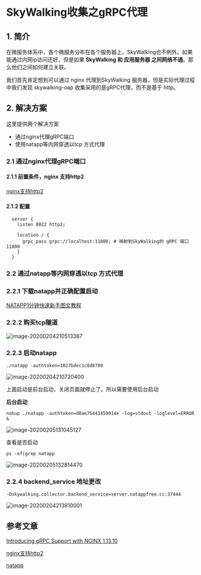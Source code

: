 # SkyWalking收集之gRPC代理

## 1. 简介

在微服务体系中，各个微服务分布在各个服务器上，SkyWalking也不例外。如果能通过内网ip访问还好，但是如果 **SkyWalking 和 应用服务器 之间网络不通**。那么他们之间如何建立关联。

我们首先肯定想到可以通过 nginx 代理到SkyWalking 服务器，但是实际代理过程中我们发现 skywalking-oap 收集采用的是gRPC代理，而不是基于 http。

## 2. 解决方案

这里提供两个解决方案

- 通过nginx代理gRPC端口
- 使用natapp等内网穿透以tcp 方式代理

### 2.1 通过nginx代理gRPC端口

#### 2.1.1 前置条件，**nginx 支持http2**

[nginx支持http2](https://www.hi-linux.com/posts/24162.html)

#### 2.1.2 配置

```
  server {
    listen 8022 http2;

    location / {
      grpc_pass grpc://localhost:11800; # 映射到SkyWalking的 gRPC 端口11800
    }
  }
```



### 2.2 通过natapp等内网穿透以tcp 方式代理

### 2.2.1 下载natapp并正确配置启动

[NATAPP1分钟快速新手图文教程](https://natapp.cn/article/natapp_newbie)

### 2.2.2 购买tcp隧道

![image-20200204210513387](https://gitee.com/zszdevelop/blogimage/raw/master/img/image-20200204210513387.png)

### 2.2.3 启动natapp

```
./natapp -authtoken=1027bdec1c8d8709
```

![image-20200204210720400](https://gitee.com/zszdevelop/blogimage/raw/master/img/image-20200204210720400.png)

上面启动是前台启动，关闭页面就停止了。所以需要使用后台启动

**后台启动**

```
nohup ./natapp -authtoken=d0ae75441459014e -log=stdout -loglevel=ERROR &
```

![image-20200205131045127](https://gitee.com/zszdevelop/blogimage/raw/master/img/image-20200205131045127.png)

查看是否启动

```
ps -ef|grep natapp
```

![image-20200205132814470](https://gitee.com/zszdevelop/blogimage/raw/master/img/image-20200205132814470.png)

### 2.2.4 backend_service 地址更改

```
-Dskywalking.collector.backend_service=server.natappfree.cc:37444
```



![image-20200204213810001](https://gitee.com/zszdevelop/blogimage/raw/master/img/image-20200204213810001.png)

## 参考文章

[Introducing gRPC Support with NGINX 1.13.10](https://www.nginx.com/blog/nginx-1-13-10-grpc/)

[nginx支持http2](https://www.hi-linux.com/posts/24162.html)

[natapp](https://natapp.cn/)